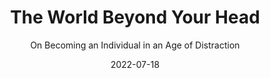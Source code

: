 ---
date: 2022-07-18
dateYear: 2022
isbn: 9780374292980
title: The World Beyond Your Head
subtitle: On Becoming an Individual in an Age of Distraction
description: "A follow-up to the best-selling Shop Class as Soulcraft investigates the challenge of mastering one's own mind, citing examples from professional sports and the working world to illuminate the role of negative cultural assumptions on today's attention-related crises."
cover: cover-the-world-beyond-your-head.jpeg
coverGoogle: https://books.google.com/books/content?id=LkHoBgAAQBAJ&printsec=frontcover&img=1&zoom=1&edge=curl&source=gbs_api
pageCount: 321
authors: Matthew B. Crawford
publishers: Macmillan
published: 2015-03-31
publishedYear: 2015
bookSeries: 
editors: 
translators: 
shelves:
- non-fiction
- philosophy
- work
reference: false
favorite: false
skills:
- philosophy-of-technology
portfolioFeature: true
weight: 2
---